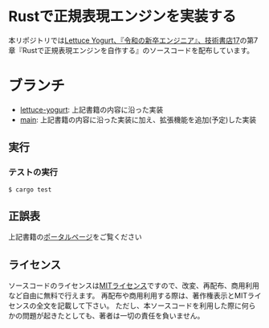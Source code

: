 # Rustで正規表現エンジンを実装する

本リポジトリでは[Lettuce Yogurt、『令和の新卒エンジニア』、技術書店17](https://techbookfest.org/product/42JrffL4fu51vRf718xaej)の第7章『Rustで正規表現エンジンを自作する』のソースコードを配布しています。

# ブランチ
- [lettuce-yogurt](https://github.com/Neccolini/regex/tree/lettuce-yogurt): 上記書籍の内容に沿った実装
- [main](https://github.com/Neccolini/regex/tree/main): 上記書籍の内容に沿った実装に加え、拡張機能を追加(予定)した実装

## 実行
### テストの実行
```
$ cargo test
```

## 正誤表
上記書籍の[ポータルページ](https://github.com/techbookfest-LettuceYogurt/techbookfest17-portal)をご覧ください

## ライセンス
ソースコードのライセンスは[MITライセンス](LICENSE)ですので、改変、再配布、商用利用など自由に無料で行えます。
再配布や商用利用する際は、著作権表示とMITライセンスの全文を記載して下さい。
ただし、本ソースコードを利用した際に何らかの問題が起きたとしても、著者は一切の責任を負いません。
